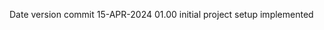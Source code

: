 Date             version                      commit
15-APR-2024       01.00                 initial project setup implemented